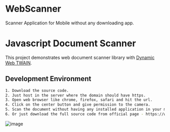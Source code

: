 # WebScanner
Scanner Application for Mobile without any downloading app.

# Javascript Document Scanner

This project demonstrates web document scanner library with [Dynamic Web TWAIN](https://www.dynamsoft.com/web-twain/overview/).

## Development Environment

```bash
1. Download the source code.
2. Just host in the server where the domain should have https.
3. Open web browser like chrome, firefox, safari and hit the url.
4. Click on the center button and give permission to the camera.
5. Scan the document without having any installed application in your mobile.
6. Or just download the full source code from official page - https://www.dynamsoft.com/web-twain/resources/code-gallery/

```

![image](https://user-images.githubusercontent.com/78069915/220077165-ff7385b5-5c21-4e1f-afd4-aa81dd5a34a6.png)

